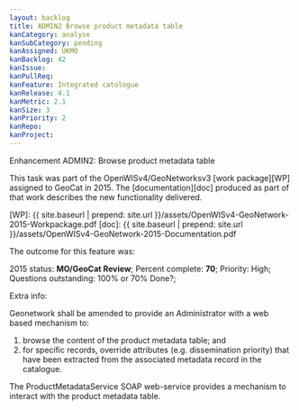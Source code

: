 ```yaml
---
layout: backlog
title: ADMIN2 Browse product metadata table
kanCategory: analyse
kanSubCategory: pending
kanAssigned: UKMO
kanBacklog: 42
kanIssue:
kanPullReq:
kanFeature: Integrated catologue
kanRelease: 4.1
kanMetric: 2.1
kanSize: 3
kanPriority: 2
kanRepo:
kanProject:
---
```

Enhancement ADMIN2: Browse product metadata table

This task was part of the OpenWISv4/GeoNetworksv3 [work package][WP] assigned to GeoCat in 2015.  The [documentation][doc] produced as part of that work describes the new functionality delivered.

[WP]: {{ site.baseurl | prepend: site.url }}/assets/OpenWISv4-GeoNetwork-2015-Workpackage.pdf
[doc]: {{ site.baseurl | prepend: site.url }}/assets/OpenWISv4-GeoNetwork-2015-Documentation.pdf

The outcome for this feature was:

2015 status: **MO/GeoCat Review**; Percent complete: **70**; Priority: High; Questions outstanding: 100% or 70% Done?;

Extra info:

Geonetwork shall be amended to provide an Administrator with a web based mechanism to:

  1. browse the content of the product metadata table; and
  2. for specific records, override attributes (e.g. dissemination priority) that have been extracted from the associated metadata record in the catalogue.

The ProductMetadataService SOAP web-service provides a mechanism to interact with the product metadata table.
